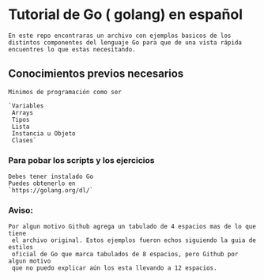 # Tutorial de Go ( golang) en español

	En este repo encontraras un archivo con ejemplos basicos de los 
	distintos componentes del lenguaje Go para que de una vista rápida 
	encuentres lo que estas necesitando.

## Conocimientos previos necesarios

	Minimos de programación como ser

	`Variables
	 Arrays
	 Tipos
	 Lista 
	 Instancia u Objeto
	 Clases`

### Para pobar los scripts y los ejercicios
	Debes tener instalado Go
	Puedes obtenerlo en 
	`https://golang.org/dl/`





### Aviso:
	Por algun motivo Github agrega un tabulado de 4 espacios mas de lo que tiene
	 el archivo original. Estos ejemplos fueron echos siguiendo la guia de estilos
	 oficial de Go que marca tabulados de 8 espacios, pero Github por algun motivo
	 que no puedo explicar aún los esta llevando a 12 espacios. 